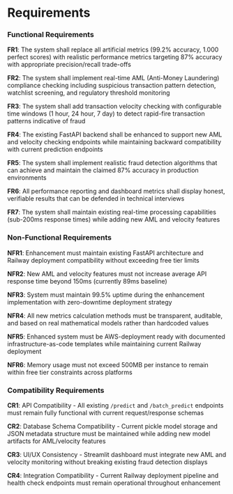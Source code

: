 # Requirements

### Functional Requirements

**FR1**: The system shall replace all artificial metrics (99.2% accuracy, 1.000 perfect scores) with realistic performance metrics targeting 87% accuracy with appropriate precision/recall trade-offs

**FR2**: The system shall implement real-time AML (Anti-Money Laundering) compliance checking including suspicious transaction pattern detection, watchlist screening, and regulatory threshold monitoring

**FR3**: The system shall add transaction velocity checking with configurable time windows (1 hour, 24 hour, 7 day) to detect rapid-fire transaction patterns indicative of fraud

**FR4**: The existing FastAPI backend shall be enhanced to support new AML and velocity checking endpoints while maintaining backward compatibility with current prediction endpoints

**FR5**: The system shall implement realistic fraud detection algorithms that can achieve and maintain the claimed 87% accuracy in production environments

**FR6**: All performance reporting and dashboard metrics shall display honest, verifiable results that can be defended in technical interviews

**FR7**: The system shall maintain existing real-time processing capabilities (sub-200ms response times) while adding new AML and velocity features

### Non-Functional Requirements

**NFR1**: Enhancement must maintain existing FastAPI architecture and Railway deployment compatibility without exceeding free tier limits

**NFR2**: New AML and velocity features must not increase average API response time beyond 150ms (currently 89ms baseline)

**NFR3**: System must maintain 99.5% uptime during the enhancement implementation with zero-downtime deployment strategy

**NFR4**: All new metrics calculation methods must be transparent, auditable, and based on real mathematical models rather than hardcoded values

**NFR5**: Enhanced system must be AWS-deployment ready with documented infrastructure-as-code templates while maintaining current Railway deployment

**NFR6**: Memory usage must not exceed 500MB per instance to remain within free tier constraints across platforms

### Compatibility Requirements

**CR1**: API Compatibility - All existing `/predict` and `/batch_predict` endpoints must remain fully functional with current request/response schemas

**CR2**: Database Schema Compatibility - Current pickle model storage and JSON metadata structure must be maintained while adding new model artifacts for AML/velocity features

**CR3**: UI/UX Consistency - Streamlit dashboard must integrate new AML and velocity monitoring without breaking existing fraud detection displays

**CR4**: Integration Compatibility - Current Railway deployment pipeline and health check endpoints must remain operational throughout enhancement
